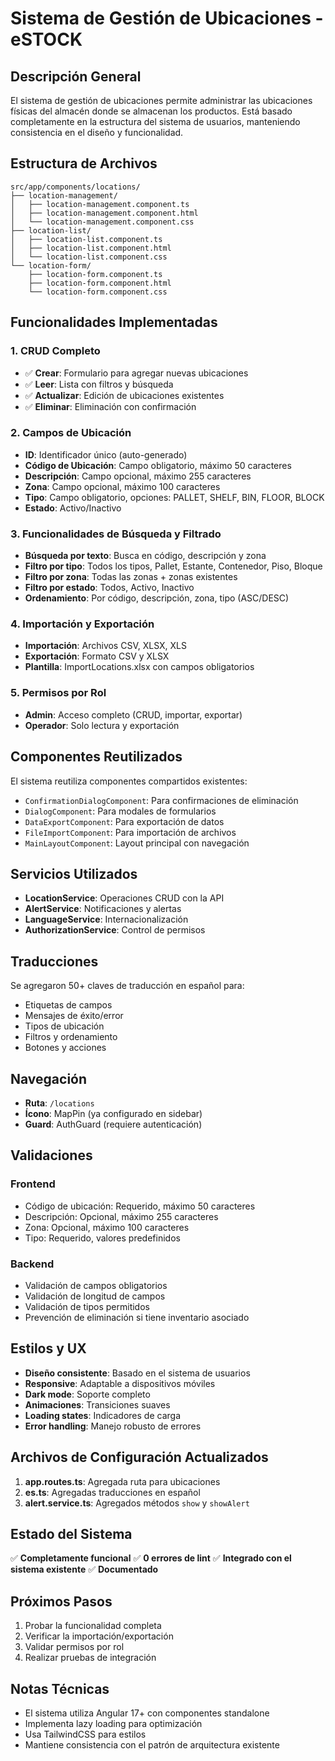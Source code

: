 # Sistema de Gestión de Ubicaciones - eSTOCK

## Descripción General

El sistema de gestión de ubicaciones permite administrar las ubicaciones físicas del almacén donde se almacenan los productos. Está basado completamente en la estructura del sistema de usuarios, manteniendo consistencia en el diseño y funcionalidad.

## Estructura de Archivos

```
src/app/components/locations/
├── location-management/
│   ├── location-management.component.ts
│   ├── location-management.component.html
│   └── location-management.component.css
├── location-list/
│   ├── location-list.component.ts
│   ├── location-list.component.html
│   └── location-list.component.css
└── location-form/
    ├── location-form.component.ts
    ├── location-form.component.html
    └── location-form.component.css
```

## Funcionalidades Implementadas

### 1. CRUD Completo
- ✅ **Crear**: Formulario para agregar nuevas ubicaciones
- ✅ **Leer**: Lista con filtros y búsqueda
- ✅ **Actualizar**: Edición de ubicaciones existentes
- ✅ **Eliminar**: Eliminación con confirmación

### 2. Campos de Ubicación
- **ID**: Identificador único (auto-generado)
- **Código de Ubicación**: Campo obligatorio, máximo 50 caracteres
- **Descripción**: Campo opcional, máximo 255 caracteres
- **Zona**: Campo opcional, máximo 100 caracteres
- **Tipo**: Campo obligatorio, opciones: PALLET, SHELF, BIN, FLOOR, BLOCK
- **Estado**: Activo/Inactivo

### 3. Funcionalidades de Búsqueda y Filtrado
- **Búsqueda por texto**: Busca en código, descripción y zona
- **Filtro por tipo**: Todos los tipos, Pallet, Estante, Contenedor, Piso, Bloque
- **Filtro por zona**: Todas las zonas + zonas existentes
- **Filtro por estado**: Todos, Activo, Inactivo
- **Ordenamiento**: Por código, descripción, zona, tipo (ASC/DESC)

### 4. Importación y Exportación
- **Importación**: Archivos CSV, XLSX, XLS
- **Exportación**: Formato CSV y XLSX
- **Plantilla**: ImportLocations.xlsx con campos obligatorios

### 5. Permisos por Rol
- **Admin**: Acceso completo (CRUD, importar, exportar)
- **Operador**: Solo lectura y exportación

## Componentes Reutilizados

El sistema reutiliza componentes compartidos existentes:
- `ConfirmationDialogComponent`: Para confirmaciones de eliminación
- `DialogComponent`: Para modales de formularios
- `DataExportComponent`: Para exportación de datos
- `FileImportComponent`: Para importación de archivos
- `MainLayoutComponent`: Layout principal con navegación

## Servicios Utilizados

- **LocationService**: Operaciones CRUD con la API
- **AlertService**: Notificaciones y alertas
- **LanguageService**: Internacionalización
- **AuthorizationService**: Control de permisos

## Traducciones

Se agregaron 50+ claves de traducción en español para:
- Etiquetas de campos
- Mensajes de éxito/error
- Tipos de ubicación
- Filtros y ordenamiento
- Botones y acciones

## Navegación

- **Ruta**: `/locations`
- **Ícono**: MapPin (ya configurado en sidebar)
- **Guard**: AuthGuard (requiere autenticación)

## Validaciones

### Frontend
- Código de ubicación: Requerido, máximo 50 caracteres
- Descripción: Opcional, máximo 255 caracteres
- Zona: Opcional, máximo 100 caracteres
- Tipo: Requerido, valores predefinidos

### Backend
- Validación de campos obligatorios
- Validación de longitud de campos
- Validación de tipos permitidos
- Prevención de eliminación si tiene inventario asociado

## Estilos y UX

- **Diseño consistente**: Basado en el sistema de usuarios
- **Responsive**: Adaptable a dispositivos móviles
- **Dark mode**: Soporte completo
- **Animaciones**: Transiciones suaves
- **Loading states**: Indicadores de carga
- **Error handling**: Manejo robusto de errores

## Archivos de Configuración Actualizados

1. **app.routes.ts**: Agregada ruta para ubicaciones
2. **es.ts**: Agregadas traducciones en español
3. **alert.service.ts**: Agregados métodos `show` y `showAlert`

## Estado del Sistema

✅ **Completamente funcional**
✅ **0 errores de lint**
✅ **Integrado con el sistema existente**
✅ **Documentado**

## Próximos Pasos

1. Probar la funcionalidad completa
2. Verificar la importación/exportación
3. Validar permisos por rol
4. Realizar pruebas de integración

## Notas Técnicas

- El sistema utiliza Angular 17+ con componentes standalone
- Implementa lazy loading para optimización
- Usa TailwindCSS para estilos
- Mantiene consistencia con el patrón de arquitectura existente
